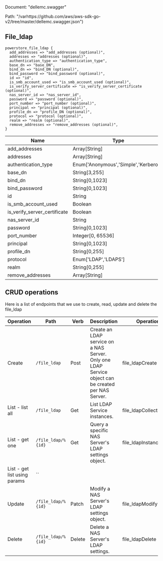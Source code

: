 Document: "dellemc.swagger"


Path: "/varhttps://github.com/aws/aws-sdk-go-v2/tree/master/dellemc.swagger.json")

## File_ldap



```puppet
powerstore_file_ldap {
  add_addresses => "add_addresses (optional)",
  addresses => "addresses (optional)",
  authentication_type => "authentication_type",
  base_dn => "base_DN",
  bind_dn => "bind_DN (optional)",
  bind_password => "bind_password (optional)",
  id => "id",
  is_smb_account_used => "is_smb_account_used (optional)",
  is_verify_server_certificate => "is_verify_server_certificate (optional)",
  nas_server_id => "nas_server_id",
  password => "password (optional)",
  port_number => "port_number (optional)",
  principal => "principal (optional)",
  profile_dn => "profile_DN (optional)",
  protocol => "protocol (optional)",
  realm => "realm (optional)",
  remove_addresses => "remove_addresses (optional)",
}
```

| Name        | Type           | Required       |
| ------------- | ------------- | ------------- |
|add_addresses | Array[String] | false |
|addresses | Array[String] | false |
|authentication_type | Enum['Anonymous','Simple','Kerberos'] | true |
|base_dn | String[3,255] | true |
|bind_dn | String[0,1023] | false |
|bind_password | String[0,1023] | false |
|id | String | true |
|is_smb_account_used | Boolean | false |
|is_verify_server_certificate | Boolean | false |
|nas_server_id | String | true |
|password | String[0,1023] | false |
|port_number | Integer[0, 65536] | false |
|principal | String[0,1023] | false |
|profile_dn | String[0,255] | false |
|protocol | Enum['LDAP','LDAPS'] | false |
|realm | String[0,255] | false |
|remove_addresses | Array[String] | false |



## CRUD operations

Here is a list of endpoints that we use to create, read, update and delete the file_ldap

| Operation | Path | Verb | Description | OperationID |
| ------------- | ------------- | ------------- | ------------- | ------------- |
|Create|`/file_ldap`|Post|Create an LDAP service on a NAS Server. Only one LDAP Service object can be created per NAS Server.|file_ldapCreate|
|List - list all|`/file_ldap`|Get|List LDAP Service instances.|file_ldapCollectionQuery|
|List - get one|`/file_ldap/%{id}`|Get|Query a specific NAS Server's LDAP settings object.|file_ldapInstanceQuery|
|List - get list using params|``||||
|Update|`/file_ldap/%{id}`|Patch|Modify a NAS Server's LDAP settings object.|file_ldapModify|
|Delete|`/file_ldap/%{id}`|Delete|Delete a NAS Server's LDAP settings.|file_ldapDelete|

